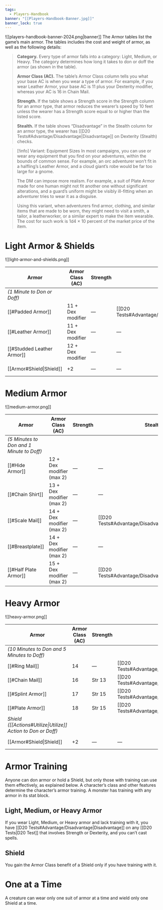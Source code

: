 ```yaml
---
tags:
  - Players-Handbook
banner: "[[Players-Handbook-Banner.jpg]]"
banner_lock: true
---
```

![[players-handbook-banner-2024.png|banner]]
The Armor tables list the game’s main armor. The tables includes the cost and weight of armor, as well as the following details:

>**Category.** Every type of armor falls into a category: Light, Medium, or Heavy. The category determines how long it takes to don or doff the armor (as shown in the table).
>
>**Armor Class (AC).** The table’s Armor Class column tells you what your base AC is when you wear a type of armor. For example, if you wear Leather Armor, your base AC is 11 plus your Dexterity modifier, whereas your AC is 16 in Chain Mail.
>
>**Strength.** If the table shows a Strength score in the Strength column for an armor type, that armor reduces the wearer’s speed by 10 feet unless the wearer has a Strength score equal to or higher than the listed score.
>
>**Stealth.** If the table shows “Disadvantage” in the Stealth column for an armor type, the wearer has [[D20 Tests#Advantage/Disadvantage|Disadvantage]] on Dexterity (Stealth) checks.

>[!info] Variant: Equipment Sizes
>In most campaigns, you can use or wear any equipment that you find on your adventures, within the bounds of common sense. For example, an orc adventurer won’t fit in a halfling’s Leather Armor, and a cloud giant’s robe would be far too large for a gnome.
>
>The DM can impose more realism. For example, a suit of Plate Armor made for one human might not fit another one without significant alterations, and a guard’s uniform might be visibly ill-fitting when an adventurer tries to wear it as a disguise.
>
>Using this variant, when adventurers find armor, clothing, and similar items that are made to be worn, they might need to visit a smith, a tailor, a leatherworker, or a similar expert to make the item wearable. The cost for such work is 1d4 × 10 percent of the market price of the item. 
# Light Armor & Shields
![[light-armor-and-shields.png]]

|Armor|Armor Class (AC)|Strength|Stealth|Weight|Cost|
|---|---|---|---|---|---|
|_(1 Minute to Don or Doff)_|   |   |   |   |   |
|[[#Padded Armor]]|11 + Dex modifier|—|[[D20 Tests#Advantage/Disadvantage\|Disadvantage]]|8 lb.|5 GP|
|[[#Leather Armor]]|11 + Dex modifier|—|—|10 lb.|10 GP|
|[[#Studded Leather Armor]]|12 + Dex modifier|—|—|13 lb.|45 GP|
|[[Armor#Shield\|Shield]]|+2|—|—|6 lb.|10 GP|
# Medium Armor
![[medium-armor.png]]

|Armor|Armor Class (AC)|Strength|Stealth|Weight|Cost|
|---|---|---|---|---|---|
|_(5 Minutes to Don and 1 Minute to Doff)_|   |   |   |   |   |
|[[#Hide Armor]]|12 + Dex modifier (max 2)|—|—|12 lb.|10 GP|
|[[#Chain Shirt]]|13 + Dex modifier (max 2)|—|—|20 lb.|50 GP|
|[[#Scale Mail]]|14 + Dex modifier (max 2)|—|[[D20 Tests#Advantage/Disadvantage\|Disadvantage]]|45 lb.|50 GP|
|[[#Breastplate]]|14 + Dex modifier (max 2)|—|—|20 lb.|400 GP|
|[[#Half Plate Armor]]|15 + Dex modifier (max 2)|—|[[D20 Tests#Advantage/Disadvantage\|Disadvantage]]|40 lb.|750 GP|
# Heavy Armor
![[heavy-armor.png]]

|Armor|Armor Class (AC)|Strength|Stealth|Weight|Cost|
|---|---|---|---|---|---|
|_(10 Minutes to Don and 5 Minutes to Doff)_|   |   |   |   |   |
|[[#Ring Mail]]|14|—|[[D20 Tests#Advantage/Disadvantage\|Disadvantage]]|40 lb.|30 GP|
|[[#Chain Mail]]|16|Str 13|[[D20 Tests#Advantage/Disadvantage\|Disadvantage]]|55 lb.|75 GP|
|[[#Splint Armor]]|17|Str 15|[[D20 Tests#Advantage/Disadvantage\|Disadvantage]]|60 lb.|200 GP|
|[[#Plate Armor]]|18|Str 15|[[D20 Tests#Advantage/Disadvantage\|Disadvantage]]|65 lb.|1,500 GP|
|_Shield ([[Actions#Utilize\|Utilize]] Action to Don or Doff)_|   |   |   |   |   |
|[[Armor#Shield\|Shield]]|+2|—|—|6 lb.|10 GP|

# Armor Training
Anyone can don armor or hold a Shield, but only those with training can use them effectively, as explained below. A character’s class and other features determine the character’s armor training. A monster has training with any armor in its stat block.
## Light, Medium, or Heavy Armor
If you wear Light, Medium, or Heavy armor and lack training with it, you have [[D20 Tests#Advantage/Disadvantage|Disadvantage]] on any [[D20 Tests|D20 Test]] that involves Strength or Dexterity, and you can’t cast spells.
## Shield
You gain the Armor Class benefit of a Shield only if you have training with it.
# One at a Time
A creature can wear only one suit of armor at a time and wield only one Shield at a time.